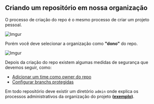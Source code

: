 ## Criando um repositório em nossa organização

O processo de criação do repo é o mesmo processo de criar um projeto pessoal.

![Imgur](https://i.imgur.com/hW2eJjP.png)

Porém você deve selecionar a organização como **"dono"** do repo.

![Imgur](https://i.imgur.com/kegZi2w.png)

Depois da criação do repo existem algumas medidas de segurança que devemos seguir, como:

* [Adicionar um time como owner do repo](./add-repository-team.md)
* [Configurar branchs protegidas](./protect-branches.md)

Em todo repositório deve existir um diretório `admin` onde explica os processos administrativos da organização do projeto **([exemplo](https://github.com/training-center/study-groups/blob/master/admin/criando-um-grupo.md))**.
